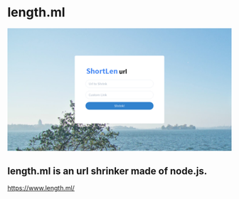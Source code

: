 # length.ml
![length.ml](https://github.com/Tim232/length.ml/blob/master/pic.png)

## length.ml is an url shrinker made of node.js.

https://www.length.ml/
